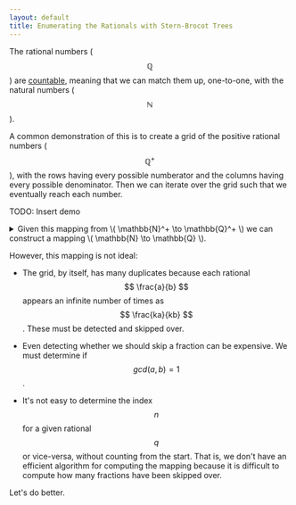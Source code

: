 ```yaml
---
layout: default
title: Enumerating the Rationals with Stern-Brocot Trees
---
```


The rational numbers ($$ \mathbb{Q} $$) are [countable](https://en.wikipedia.org/wiki/Countable_set),
meaning that we can match them up, one-to-one, with the natural
numbers ($$ \mathbb{N} $$).

A common demonstration of this is to create a grid of the positive rational
numbers ($$ \mathbb{Q}^+ $$), with the rows having every possible numberator
and the columns having every possible denominator.
Then we can iterate over the grid such that we eventually reach each number.

TODO: Insert demo

<details>

  <summary>
    Given this mapping from \( \mathbb{N}^+ \to \mathbb{Q}^+ \) we can
    construct a mapping \( \mathbb{N} \to \mathbb{Q} \).
  </summary>

  For a bijective mapping \( f(q): \mathbb{N}^+ \to \mathbb{Q}^+ \), define
  \( g(q): \mathbb{N} \to \mathbb{Q} \) as:

  $$
    g(n) =
    \begin{cases}
      0                 & \text{ for } n = 0 \\
      f(\frac{n}{2})    & \text{ for } n = 0 \mod{2} \\
      -f(\frac{n+1}{2}) & \text{ for } n= 1 \mod{2} \\
    \end{cases}
  $$

  The first few elements of \(g\) are:

  $$
    0,
    \frac{1}{1},
    -\frac{1}{1},
    \frac{1}{2},
    -\frac{1}{2},
    \frac{2}{1},
    -\frac{2}{1},
    \dots
  $$

</details>

However, this mapping is not ideal:

* The grid, by itself, has many duplicates because each rational
$$ \frac{a}{b} $$ appears an infinite number of times as $$ \frac{ka}{kb} $$.
These must be detected and skipped over.

* Even detecting whether we should skip a fraction can be expensive. We must
  determine if $$ gcd(a,b) = 1 $$.

* It's not easy to determine the index $$ n $$ for a given rational $$ q $$
or vice-versa, without counting from the start. That is, we don't have an
efficient algorithm for computing the mapping because it is difficult to compute
how many fractions have been skipped over.

Let's do better.
